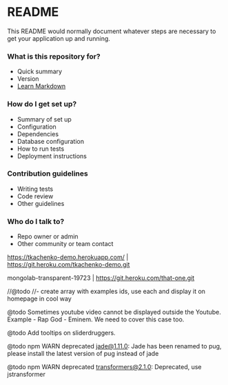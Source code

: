 
# README #

This README would normally document whatever steps are necessary to get your application up and running.

### What is this repository for? ###

* Quick summary
* Version
* [Learn Markdown](https://bitbucket.org/tutorials/markdowndemo)

### How do I get set up? ###

* Summary of set up
* Configuration
* Dependencies
* Database configuration
* How to run tests
* Deployment instructions

### Contribution guidelines ###

* Writing tests
* Code review
* Other guidelines

### Who do I talk to? ###

* Repo owner or admin
* Other community or team contact

https://tkachenko-demo.herokuapp.com/ | https://git.heroku.com/tkachenko-demo.git


mongolab-transparent-19723
  | https://git.heroku.com/that-one.git

//@todo 
//- create array with examples ids, use each and display it on homepage in cool way

@todo
Sometimes youtube video cannot be displayed outside the Youtube.
Example - Rap God - Eminem. We need to cover this case too.

@todo
Add tooltips on sliderdruggers.

@todo 
npm WARN deprecated jade@1.11.0: Jade has been renamed to pug, please install the latest version of pug instead of jade

@todo 
npm WARN deprecated transformers@2.1.0: Deprecated, use jstransformer

